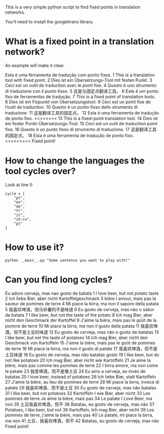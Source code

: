 This is a very simple python script to find fixed points in translation networks.

You'll need to install the googletrans library.

# What is a fixed point in a translation network?

An example will make it clear.

Esta é uma ferramenta de tradução com ponto fixos.
1 This is a translation tool with fixed point.
2 Dies ist ein Übersetzungs-Tool mit festen Punkt.
3 Ceci est un outil de traduction avec le point fixe.
4 Questo è uno strumento di traduzione con il punto fisso.
5 这是与固定点翻译工具。
6 Este é um ponto fixo de ferramentas de tradução.
7 This is a fixed point of translation tools.
8 Dies ist ein Fixpunkt von Übersetzungstool.
9 Ceci est un point fixe de l’outil de traduction.
10 Questo è un punto fisso dello strumento di traduzione.
11 这是翻译工具的固定点。
12 Esta é uma ferramenta de tradução de ponto fixo. <<<<<<<<
13 This is a fixed-point translation tool.
14 Dies ist ein fester Punkt-Übersetzungs-Tool.
15 Ceci est un outil de traduction point fixe.
16 Questo è un punto fisso di strumento di traduzione.
17 这是翻译工具的固定点。
18 Esta é uma ferramenta de tradução de ponto fixo. <<<<<<<<<
Fixed point!

# How to change the languages the tool cycles over?

Look at line 5:

```
cycle = [
    "pt",
    "en",
    "de",
    "fr",
    "it",
    "zh-cn",
    "pt"
]
```

# How to use it?

`python __main__.py "Some sentence you want to play with!"`

# Can you find long cycles?

Eu adoro cerveja, mas nao gosto de batata
1 I love beer, but not potato taste
2 Ich liebe Bier, aber nicht Kartoffelgeschmack
3 bière I amour, mais pas la saveur de pommes de terre
4 Mi piace la birra, ma non il sapore della patata
5 我喜欢啤酒，但马铃薯的不是味道
6 Eu gosto de cerveja, mas não o sabor da batata
7 I like beer, but not the taste of the potato
8 Ich mag Bier, aber nicht den Geschmack der Kartoffel
9 J'aime la bière, mais pas le goût de la pomme de terre
10 Mi piace la birra, ma non il gusto della patata
11 我喜欢啤酒，但不是土豆的味道
12 Eu gosto de cerveja, mas não o gosto de batatas
13 I like beer, but not the taste of potatoes
14 Ich mag Bier, aber nicht den Geschmack von Kartoffeln
15 J'aime la bière, mais pas le goût de pommes de terre
16 Mi piace la birra, ma non il gusto di patate
17 我喜欢啤酒，但不是土豆味道
18 Eu gosto de cerveja, mas não batatas gosto
19 I like beer, but do not like potatoes
20 Ich mag Bier, aber nicht wie Kartoffeln
21 Je aime la bière, mais pas comme les pommes de terre
22 I birra amore, ma non come le patate
23 我爱啤酒，而不是像土豆
24 Eu amo a cerveja, ao invés de batatas
25 I love beer, instead of potatoes
26 Ich liebe Bier, statt Kartoffeln
27 J'aime la bière, au lieu de pommes de terre
28 Mi piace la birra, invece di patate
29 我喜欢啤酒，而不是土豆
30 Eu gosto de cerveja, mas não batatas
31 I like beer, but not potatoes
32 Kartoffeln I wie Bier, aber nicht
33 Les pommes de terre Je aime la bière, mais pas
34 Le patate I Love Beer, ma non
35 土豆我喜欢啤酒，但不
36 Batatas, eu gosto de cerveja, mas não
37 Potatoes, I like beer, but not
38 Kartoffeln, Ich mag Bier, aber nicht
39 Les pommes de terre, j'aime la bière, mais pas
40 Le patate, mi piace la birra, ma non
41 土豆，我喜欢啤酒，但不
42 Batatas, eu gosto de cerveja, mas não
Fixed point!
